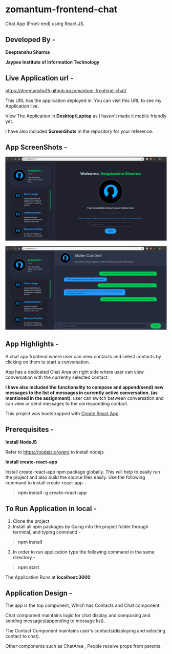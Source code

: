 # zomantum-frontend-chat
Chat App (Front-end) using React.JS.

## Developed By - 
**Deeptanshu Sharma**

**Jaypee Institute of Information Technology**

## Live Application url -
https://deeptanshu15.github.io/zomantum-frontend-chat/

This URL has the application deployed in. You can visit this URL to see my Application live.

View The Application in **Desktop/Laptop** as I haven't made it mobile friendly yet.

I have also included **ScreenShots** in the repository for your reference.

## App ScreenShots - 

![alt text](https://raw.githubusercontent.com/Deeptanshu15/zomantum-frontend-chat/master/ScreenShots%20Chat%20App/Welcome-Page.png)

![alt text](https://raw.githubusercontent.com/Deeptanshu15/zomantum-frontend-chat/master/ScreenShots%20Chat%20App/Chat-Area-with-Another-contact.png)

## App Highlights -
A chat app frontend where user can view contacts and select contacts by clicking on them to start a conversation. 

App has a dedicated Chat Area on right side where user can view conversation with the currently selected contact. 

**I have also included the functionality to compose and append(send) new messages to the list of messages in currently active conversation. (as mentioned in the assignment)**. user can switch between conversation and can view or send messages to the corresponding contact.


This project was bootstrapped with [Create React App](https://github.com/facebook/create-react-app).

## Prerequisites - 
**Install NodeJS**

Refer to https://nodejs.org/en/ to install nodejs

**Install create-react-app**

Install create-react-app npm package globally. This will help to easily run the project and also build the source files easily. Use the following command to install create-react-app - 

> **npm install -g create-react-app**


## To Run Application in local -
1. Clone the project
2. Install all npm packages by Going into the project folder through terminal, and typing command - 

> **npm install**

3. In order to run application type the following command in the same directory - 

>**npm start**

The Application Runs at **localhost:3000**

## Application Design - 
The app is the top component, Which has Contacts and Chat component.

Chat component maintains logic for chat display and composing and sending messages(appending to message list).

The Contact Component maintains user's contacts(displaying and selecting contact to chat).

Other components such as ChatArea , People receive props from parents.
